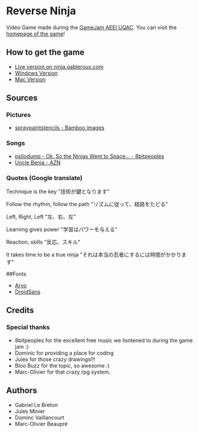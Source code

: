 # Reverse Ninja

Video Game made during the [GameJam AEEI UQAC](http://jam.aeei.ca/). You can visit the [homepage of the game](http://ninja.gableroux.com)!

## How to get the game

 * [Live version on ninja.gableroux.com](http://ninja.gableroux.com)
 * [Windows Version](http://ninja.gableroux.com/release/reverse-ninja-win-latest.zip)
 * [Mac Version](http://ninja.gableroux.com/release/reverse-ninja-mac-latest.zip)
 

## Sources

### Pictures

 * [spraypaintstencils - Bamboo images](http://www.spraypaintstencils.com/07-january-stencils.htm)

### Songs

 * [psilodump - Ok, So the Ninjas Went to Space... - 8bitpeoples](http://www.8bitpeoples.com/discography/by/psilodump)
 * [Uncle Benja - AZN](http://www.newgrounds.com/audio/listen/474446)

### Quotes (Google translate)

Technique is the key
"技術が鍵となります"

Follow the rhythm, follow the path
"リズムに従って、経路をたどる"

Left, Right, Left
"左、右、左"

Learning gives power
"学習はパワーを与える"

Reaction, skills
"反応、スキル"

It takes time to be a true ninja
"それは本当の忍者にするには時間がかかります"

##Fonts

* [Arvo](http://www.google.com/webfonts/specimen/Arvo)
* [DroidSans](http://www.google.com/webfonts/specimen/Droid+Sans)


## Credits

### Special thanks

 * 8bitpeoples for the excellent free music we lisntened to during the game jam :)
 * Dominic for providing a place for coding
 * Jules for those crazy drawings!!!
 * Bloo Buzz for the topic, so awesome :)
 * Marc-Olivier for that crazy rpg system.
 
## Authors
 
 * Gabriel Le Breton
 * Jules Minier
 * Dominc Vaillancourt
 * Marc-Olivier Beaupré
 
